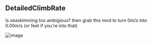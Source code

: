 ## DetailedClimbRate
Is seaskimming too ambigious? then grab this mod to turn 0m/s into 0.00m/s (or feet if you're into that)

![image](insertlinkhere)
